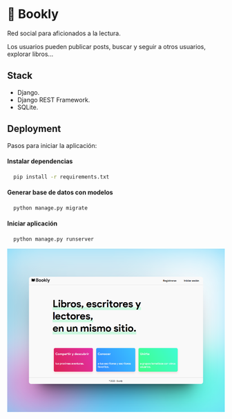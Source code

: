 # 📖 Bookly

Red social para aficionados a la lectura.

Los usuarios pueden publicar posts, buscar y seguir a otros usuarios, explorar libros...

## Stack
- Django.
- Django REST Framework.
- SQLite.

## Deployment

Pasos para iniciar la aplicación:

#### Instalar dependencias
```bash
  pip install -r requirements.txt
```

#### Generar base de datos con modelos
```bash
  python manage.py migrate
```

#### Iniciar aplicación
```bash
  python manage.py runserver
```

<p align="center">
<img src="mockup.png" width=600>
</p>
